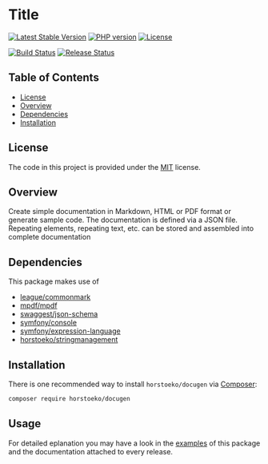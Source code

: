 # Title

[![Latest Stable Version](https://img.shields.io/packagist/v/horstoeko/docugen.svg?style=plastic)](https://packagist.org/packages/horstoeko/docugen)
[![PHP version](https://img.shields.io/packagist/php-v/horstoeko/docugen.svg?style=plastic)](https://packagist.org/packages/horstoeko/docugen)
[![License](https://img.shields.io/packagist/l/horstoeko/docugen.svg?style=plastic)](https://packagist.org/packages/horstoeko/docugen)

[![Build Status](https://github.com/horstoeko/docugen/actions/workflows/build.ci.yml/badge.svg)](https://github.com/horstoeko/docugen/actions/workflows/build.ci.yml)
[![Release Status](https://github.com/horstoeko/docugen/actions/workflows/build.release.yml/badge.svg)](https://github.com/horstoeko/docugen/actions/workflows/build.release.yml)

## Table of Contents

- [License](#license)
- [Overview](#overview)
- [Dependencies](#dependencies)
- [Installation](#installation)

## License

The code in this project is provided under the [MIT](https://opensource.org/licenses/MIT) license.

## Overview

Create simple documentation in Markdown, HTML or PDF format or generate sample code. The documentation is defined via a JSON file. Repeating elements, repeating text, etc. can be stored and assembled into complete documentation

## Dependencies

This package makes use of

* [league/commonmark](https://github.com/thephpleague/commonmark)
* [mpdf/mpdf](https://github.com/mpdf/mpdf)
* [swaggest/json-schema](https://github.com/swaggest/php-json-schema)
* [symfony/console](https://github.com/symfony/console)
* [symfony/expression-language](https://github.com/symfony/expression-language)
* [horstoeko/stringmanagement](https://github.com/horstoeko/stringmanagement)

## Installation

There is one recommended way to install `horstoeko/docugen` via [Composer](https://getcomposer.org/):

```bash
composer require horstoeko/docugen
```

## Usage

For detailed eplanation you may have a look in the [examples](https://github.com/horstoeko/docugen/tree/master/examples) of this package and the documentation attached to every release.
